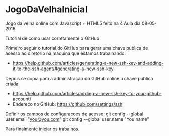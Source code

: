 # JogoDaVelhaInicial
Jogo da velha online com Javascript + HTML5 feito na 4 Aula dia 08-05-2016.



Tutorial de como usar corretamente o GitHub

Primeiro seguir o tutorial do GitHub para gerar uma chave publica de acesso
ao diretorio na maquina que estamos trabalhando:
  - https://help.github.com/articles/generating-a-new-ssh-key-and-adding-it-to-the-ssh-agent/#generating-a-new-ssh-key

Depois se copia para a administração do GitHub online a chave publica criada:
  - https://help.github.com/articles/adding-a-new-ssh-key-to-your-github-account/
  - Endereço no GitHub: https://github.com/settings/ssh
  
Definir os campos de configuracoes de acesso:
  git config --global user.email "you@you.com"
  git config --global user.name "You name"
  
Para finalmente iniciar os trabalhos.
